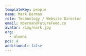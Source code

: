 ```yaml
---
templateKey: people
name: Mark Berman
role: Technology / Website Director
email: mberman@FutureFeed.co
avatar: /img/mark.jpg
org:
  - alumni
pos: 4
additional: false
---
```


